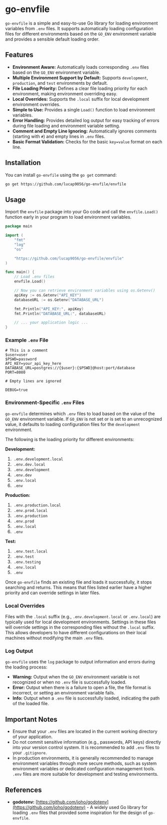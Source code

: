 # go-envfile

`go-envfile` is a simple and easy-to-use Go library for loading environment variables from `.env` files. It supports automatically loading configuration files for different environments based on the `GO_ENV` environment variable and provides a sensible default loading order.

## Features

* **Environment Aware:** Automatically loads corresponding `.env` files based on the `GO_ENV` environment variable.
* **Multiple Environment Support by Default:** Supports `development`, `production`, and `test` environments by default.
* **File Loading Priority:** Defines a clear file loading priority for each environment, making environment overriding easy.
* **Local Overrides:** Supports the `.local` suffix for local development environment overrides.
* **Simple to Use:** Provides a single `Load()` function to load environment variables.
* **Error Handling:** Provides detailed log output for easy tracking of errors during file loading and environment variable setting.
* **Comment and Empty Line Ignoring:** Automatically ignores comments (starting with `#`) and empty lines in `.env` files.
* **Basic Format Validation:** Checks for the basic `key=value` format on each line.

## Installation

You can install `go-envfile` using the `go get` command:

```bash
go get https://github.com/lucap9056/go-envfile/envfile
```

## Usage

Import the `envfile` package into your Go code and call the `envfile.Load()` function early in your program to load environment variables.

```go
package main

import (
	"fmt"
	"log"
	"os"

	"https://github.com/lucap9056/go-envfile/envfile"
)

func main() {
	// Load .env files
	envfile.Load()

	// Now you can retrieve environment variables using os.Getenv()
	apiKey := os.Getenv("API_KEY")
	databaseURL := os.Getenv("DATABASE_URL")

	fmt.Println("API_KEY:", apiKey)
	fmt.Println("DATABASE_URL:", databaseURL)

	// ... your application logic ...
}
```

### Example `.env` File

```
# This is a comment
$user=user
$PSWD=password
API_KEY=your_api_key_here
DATABASE_URL=postgres://{$user}:{$PSWD}@host:port/database
PORT=8080

# Empty lines are ignored

DEBUG=true
```

### Environment-Specific `.env` Files

`go-envfile` determines which `.env` files to load based on the value of the `GO_ENV` environment variable. If `GO_ENV` is not set or is set to an unrecognized value, it defaults to loading configuration files for the `development` environment.

The following is the loading priority for different environments:

**Development:**

1.  `.env.development.local`
2.  `.env.dev.local`
3.  `.env.development`
4.  `.env.dev`
5.  `.env.local`
6.  `.env`

**Production:**

1.  `.env.production.local`
2.  `.env.prod.local`
3.  `.env.production`
4.  `.env.prod`
5.  `.env.local`
6.  `.env`

**Test:**

1.  `.env.test.local`
2.  `.env.test`
3.  `.env.testing`
4.  `.env.local`
5.  `.env`

Once `go-envfile` finds an existing file and loads it successfully, it stops searching and returns. This means that files listed earlier have a higher priority and can override settings in later files.

### Local Overrides

Files with the `.local` suffix (e.g., `.env.development.local` or `.env.local`) are typically used for local development environments. Settings in these files will override settings in the corresponding files without the `.local` suffix. This allows developers to have different configurations on their local machines without modifying the main `.env` files.

### Log Output

`go-envfile` uses the `log` package to output information and errors during the loading process:

* **Warning:** Output when the `GO_ENV` environment variable is not recognized or when no `.env` file is successfully loaded.
* **Error:** Output when there is a failure to open a file, the file format is incorrect, or setting an environment variable fails.
* **Info:** Output when a `.env` file is successfully loaded, indicating the path of the loaded file.

## Important Notes

* Ensure that your `.env` files are located in the current working directory of your application.
* Do not commit sensitive information (e.g., passwords, API keys) directly into your version control system. It is recommended to add `.env` files to your `.gitignore`.
* In production environments, it is generally recommended to manage environment variables through more secure methods, such as system environment variables or dedicated configuration management tools. `.env` files are more suitable for development and testing environments.

## References

* **godotenv:** [https://github.com/joho/godotenv](https://github.com/joho/godotenv) - A widely used Go library for loading `.env` files that provided some inspiration for the design of `go-envfile`.

